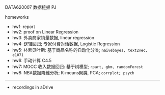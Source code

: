 DATA620007 数据挖掘 PJ

homeworks

- hw1: report
- hw2: proof on Linear Regression
- hw3: 外卖商家销量数据, linear regression
- hw4: 逻辑回归; 专家付费对话数据, Logistic Regression
- hw5: 朴素贝叶斯: 基于商品名称的自动化分类; `naivebayes, text2vec, e1071`
- hw6: 手动计算 C4.5
- hw7: MOOC 收入数据回归: 基于树模型; `rpart, gbm, randomForest`
- hw8: NBA数据降维分析; K-means聚类, PCA; `corrplot; psych`

---

- recordings in aDrive
